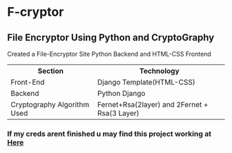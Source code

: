 # F-cryptor
## File Encryptor Using Python and CryptoGraphy
<p>Created a File-Encryptor Site Python Backend and HTML-CSS Frontend</p>
<table>
  <tr>
     <th> Section </th>
     <th> Technology </th>
  </tr>
  <tr>
      <td> Front-End </td>
      <td> Django Template(HTML-CSS) </td>
  </tr>
  <tr>
      <td> Backend </td>
      <td> Python Django </td>
  </tr>
  <tr>
      <td> Cryptography Algorithm Used </td>
      <td> Fernet+Rsa(2layer) and 2Fernet + Rsa(3 Layer) </td>
  </tr>
</table>

<h3>If my creds arent finished u may find this project working at <a href="https://file-encryptor.railway.app"> Here </a></h3>
